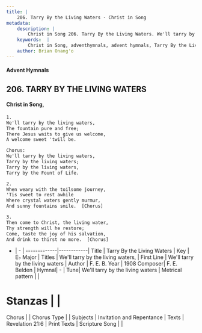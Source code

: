 ```yaml
---
title: |
    206. Tarry By the Living Waters - Christ in Song
metadata:
    description: |
        Christ in Song 206. Tarry By the Living Waters. We'll tarry by the living waters, The fountain pure and free; There Jesus waits to give us welcome, A welcome sweet 'twill be. Chorus: We'll tarry by the living waters, Tarry by the living waters; Tarry by the living waters, Tarry by the Fount of Life.
    keywords:  |
        Christ in Song, adventhymnals, advent hymnals, Tarry By the Living Waters, We'll tarry by the living waters. We'll tarry by the living waters,
    author: Brian Onang'o
---
```


#### Advent Hymnals
## 206. TARRY BY THE LIVING WATERS
####  Christ in Song,

```txt
1.
We'll tarry by the living waters,
The fountain pure and free;
There Jesus waits to give us welcome,
A welcome sweet 'twill be.

Chorus:
We'll tarry by the living waters,
Tarry by the living waters;
Tarry by the living waters,
Tarry by the Fount of Life.

2.
When weary with the toilsome journey,
'Tis sweet to rest awhile
Where crystal waters gently murmur,
And sunny fountains smile.  [Chorus]

3.
Then come to Christ, the living water,
Thy strength will he restore;
Come, taste the joy of his salvation,
And drink to thirst no more.  [Chorus]

```

- |   -  |
-------------|------------|
Title | Tarry By the Living Waters |
Key | E♭ Major |
Titles | We'll tarry by the living waters, |
First Line | We'll tarry by the living waters |
Author | F. E. B.
Year | 1908
Composer| F. E. Belden |
Hymnal|  - |
Tune| We'll tarry by the living waters |
Metrical pattern | |
# Stanzas |  |
Chorus |  |
Chorus Type |  |
Subjects | Invitation and Repentance |
Texts | Revelation 21:6 |
Print Texts | 
Scripture Song |  |
    
